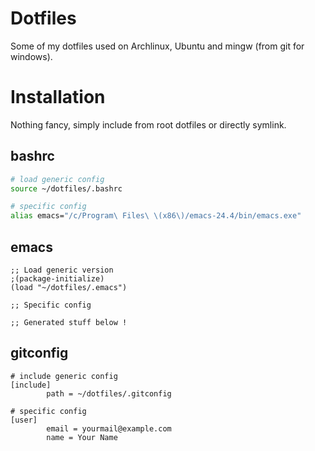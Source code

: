 # Dotfiles

Some of my dotfiles used on Archlinux, Ubuntu and mingw (from git for windows).

# Installation

Nothing fancy, simply include from root dotfiles or directly symlink.

## bashrc

``` sh
# load generic config
source ~/dotfiles/.bashrc

# specific config
alias emacs="/c/Program\ Files\ \(x86\)/emacs-24.4/bin/emacs.exe"
```

## emacs

``` elisp
;; Load generic version
;(package-initialize)
(load "~/dotfiles/.emacs")

;; Specific config

;; Generated stuff below !
```

## gitconfig

```
# include generic config
[include]
        path = ~/dotfiles/.gitconfig

# specific config
[user]
        email = yourmail@example.com
        name = Your Name
```
